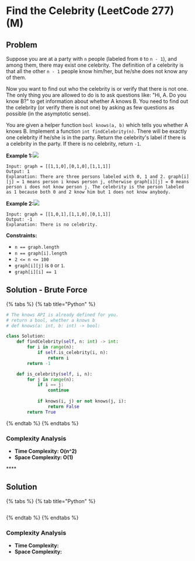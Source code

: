 # Find the Celebrity \(LeetCode 277\) \(M\)

## Problem



Suppose you are at a party with `n` people \(labeled from `0` to `n - 1`\), and among them, there may exist one celebrity. The definition of a celebrity is that all the other `n - 1` people know him/her, but he/she does not know any of them.

Now you want to find out who the celebrity is or verify that there is not one. The only thing you are allowed to do is to ask questions like: "Hi, A. Do you know B?" to get information about whether A knows B. You need to find out the celebrity \(or verify there is not one\) by asking as few questions as possible \(in the asymptotic sense\).

You are given a helper function `bool knows(a, b)` which tells you whether A knows B. Implement a function `int findCelebrity(n)`. There will be exactly one celebrity if he/she is in the party. Return the celebrity's label if there is a celebrity in the party. If there is no celebrity, return `-1`.

**Example 1:**![](https://assets.leetcode.com/uploads/2019/02/02/277_example_1_bold.PNG)

```text
Input: graph = [[1,1,0],[0,1,0],[1,1,1]]
Output: 1
Explanation: There are three persons labeled with 0, 1 and 2. graph[i][j] = 1 means person i knows person j, otherwise graph[i][j] = 0 means person i does not know person j. The celebrity is the person labeled as 1 because both 0 and 2 know him but 1 does not know anybody.
```

**Example 2:**![](https://assets.leetcode.com/uploads/2019/02/02/277_example_2.PNG)

```text
Input: graph = [[1,0,1],[1,1,0],[0,1,1]]
Output: -1
Explanation: There is no celebrity.
```

**Constraints:**

* `n == graph.length`
* `n == graph[i].length`
* `2 <= n <= 100`
* `graph[i][j]` is `0` or `1`.
* `graph[i][i] == 1`

## Solution - Brute Force

{% tabs %}
{% tab title="Python" %}
```python
# The knows API is already defined for you.
# return a bool, whether a knows b
# def knows(a: int, b: int) -> bool:

class Solution:
    def findCelebrity(self, n: int) -> int:
        for i in range(n):
            if self.is_celebrity(i, n):
                return i
        return -1

    def is_celebrity(self, i, n):
        for j in range(n):
            if i == j:
                continue
            
            if knows(i, j) or not knows(j, i):
                return False
        return True
```
{% endtab %}
{% endtabs %}

### Complexity Analysis

* **Time Complexity: O\(n^2\)**
* **Space Complexity: O\(1\)**

\*\*\*\*

## Solution 

{% tabs %}
{% tab title="Python" %}
```python

```
{% endtab %}
{% endtabs %}

### Complexity Analysis

* **Time Complexity:** 
* **Space Complexity:** 

